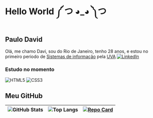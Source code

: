 #         Hello World ༼ つ ◕_◕ ༽つ

## Paulo David 


Olá, me chamo Davi, sou do Rio de Janeiro, tenho 28 anos, e estou no primeiro periodo de [Sistemas de informação](https://pt.wikipedia.org/wiki/Sistema_de_informa%C3%A7%C3%A3o) pela [UVA](https://uva.br/)
[![LinkedIn](https://img.shields.io/badge/LinkedIn-000?style=for-the-badge&logo=linkedin&logoColor=0E76A8)](https://www.linkedin.com/in/paulo-david-da-silva-gama/) 

### Estudo no momento
![HTML5](https://img.shields.io/badge/HTML5-000?style=for-the-badge&logo=html5) ![CSS3](https://img.shields.io/badge/CSS3-000?style=for-the-badge&logo=css3&logoColor=264CE4)




##  Meu GitHub

|![GitHub Stats](https://github-readme-stats.vercel.app/api?username=jackazis&theme=transparent&bg_color=000&border_color=30A3DC&show_icons=true&icon_color=30A3DC&title_color=FFF&text_color=FFF)|![Top Langs](https://github-readme-stats-git-masterrstaa-rickstaa.vercel.app/api/top-langs/?username=jackazis&bg_color=000&border_color=30A3DC&title_color=FFFF&text_color=FFF)|[![Repo Card](https://github-readme-stats.vercel.app/api/pin/?username=jackazis&repo=dio-lab-open-source&bg_color=000&border_color=30A3DC&show_icons=true&icon_color=30A3DC&title_color=FFF&text_color=FFF)](https://github.com/JackAzis/dio-lab-open-source)|
|------|---------|-------|

